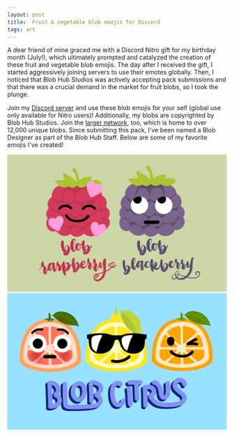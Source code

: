 ```yaml
---
layout: post
title:  Fruit & vegetable blob emojis for Discord
tags: art
---
```

A dear friend of mine graced me with a Discord Nitro gift for my birthday month (July!), which ultimately prompted and catalyzed the creation of these fruit and vegetable blob emojis. The day after I received the gift, I started aggressively joining servers to use their emotes globally. Then, I noticed that Blob Hub Studios was actively accepting pack submissions and that there was a crucial demand in the market for fruit blobs, so I took the plunge.

Join my <a class="bloglink" href="https://discord.gg/AA2pvSU">Discord server</a> and use these blob emojis for your self (global use only available for Nitro users)! Additionally, my blobs are copyrighted by Blob Hub Studios. Join the <a class="bloglink" href="https://discord.gg/yATKMY8">larger network</a>, too, which is home to over 12,000 unique blobs. Since submitting this pack, I've been named a Blob Designer as part of the Blob Hub Staff. Below are some of my favorite emojis I've created!

<img class="smallblogimage" src="/assets/blobberries.png">

<img class="smallblogimage" src="/assets/blobcitrus.png">

